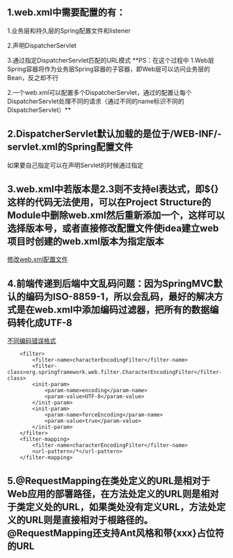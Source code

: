 ## 1.web.xml中需要配置的有：
1.业务层和持久层的Spring配置文件和listener

2.声明DispatcherServlet

3.通过<servlet-mapping>指定DispatcherServlet匹配的URL模式
**PS：在这个过程中
1.Web层Spring容器将作为业务层Spring容器的子容器，即Web层可以访问业务层的Bean，反之却不行

2.一个web.xml可以配置多个DispatcherServlet，通过<servlet-mapping>的配置让每个DispatcherServlet处理不同的请求（通过不同的name标识不同的DispatcherServlet）**
## 2.DispatcherServlet默认加载的是位于/WEB-INF/<servelt-Name>-servlet.xml的Spring配置文件
如果要自己指定可以在声明Servlet的时候通过<init-param>指定

## 3.web.xml中若版本是2.3则不支持el表达式，即${}这样的代码无法使用，可以在Project Structure的Module中删除web.xml然后重新添加一个，这样可以选择版本号，或者直接修改配置文件使idea建立web项目时创建的web.xml版本为指定版本
[修改web.xml配置文件](https://blog.csdn.net/senAr59/article/details/80538821)

## 4.前端传递到后端中文乱码问题：因为SpringMVC默认的编码为ISO-8859-1，所以会乱码，最好的解决方式是在web.xml中添加编码过滤器，把所有的数据编码转化成UTF-8
[不同编码错误格式](https://blog.csdn.net/o_nianchenzi_o/article/details/88645532)
```
    <filter>
        <filter-name>characterEncodingFilter</filter-name>
        <filter-class>org.springframework.web.filter.CharacterEncodingFilter</filter-class>
        <init-param>
            <param-name>encoding</param-name>
            <param-value>UTF-8</param-value>
        </init-param>
        <init-param>
            <param-name>forceEncoding</param-name>
            <param-value>true</param-value>
        </init-param>
    </filter>
    <filter-mapping>
        <filter-name>characterEncodingFilter</filter-name>
        <url-pattern>/*</url-pattern>
    </filter-mapping>
```
## 5.@RequestMapping在类处定义的URL是相对于Web应用的部署路径，在方法处定义的URL则是相对于类定义处的URL，如果类处没有定义URL，方法处定义的URL则是直接相对于根路径的。@RequestMapping还支持Ant风格和带{xxx}占位符的URL
